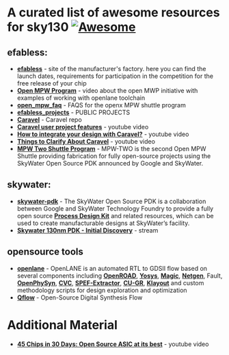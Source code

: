 # A curated list of awesome resources for sky130 [![Awesome](https://cdn.rawgit.com/sindresorhus/awesome/d7305f38d29fed78fa85652e3a63e154dd8e8829/media/badge.svg)](https://github.com/sindresorhus/awesome#readme)

## efabless:

* [**efabless**](https://efabless.com/) - site of the manufacturer's factory. here you can find the launch dates, requirements for participation in the competition for the free release of your chip
* [**Open MPW Program**](https://www.youtube.com/watch?v=jBrBqhVNgDo&ab_channel=efabless) - video about the open MWP initiative with examples of working with openlane toolchain
* [**open_mpw_faq**](https://efabless.com/open_mpw_faq) - FAQS for the openx MPW shuttle program
* [**efabless_projects**](https://www.efabless.com/projects/public) - PUBLIC PROJECTS
* [**Caravel**](https://github.com/efabless/caravel) -  Caravel repo
* [**Caravel user project features**](https://www.youtube.com/watch?v=zJhnmilXGPo&ab_channel=efabless) - youtube video
* [**How to integrate your design with Caravel?**](https://youtu.be/9QV8SDelURk) - youtube video
* [**Things to Clarify About Caravel**](https://youtu.be/-LZ522mxXMw) - youtube video
* [**MPW Two Shuttle Program**](https://efabless.com/open_shuttle_program/2) - MPW-TWO is the second Open MPW Shuttle providing fabrication for fully open-source projects using the SkyWater Open Source PDK announced by Google and SkyWater.
## skywater:
* [**skywater-pdk**](https://github.com/google/skywater-pdk) - The SkyWater Open Source PDK is a collaboration between Google and SkyWater Technology Foundry to provide a fully open source  [**Process Design Kit**](https://en.wikipedia.org/wiki/Process_design_kit) and related resources, which can be used to create manufacturable designs at SkyWater’s facility.
* [**Skywater 130nm PDK - Initial Discovery**](https://www.youtube.com/watch?v=gRYBdTXbxiU&ab_channel=SylvainMunaut)  - stream
## opensource tools
* [**openlane**](https://github.com/efabless/openlane) - OpenLANE is an automated RTL to GDSII flow based on several components including  [**OpenROAD**](https://github.com/The-OpenROAD-Project), [**Yosys**](http://www.clifford.at/yosys/),  [**Magic**](http://opencircuitdesign.com/magic/),  [**Netgen**](http://opencircuitdesign.com/netgen/), Fault, [**OpenPhySyn**](https://github.com/scale-lab/OpenPhySyn), [**CVC**](http://www.tachyon-da.com/what-is-cvc/), [**SPEF-Extractor**](https://github.com/HanyMoussa/SPEF_EXTRACTOR), [**CU-GR**](https://github.com/cuhk-eda/cu-gr), [**Klayout**](https://www.klayout.de/) and custom methodology scripts for design exploration and optimization
* [**Qflow**](http://opencircuitdesign.com/qflow/) -  Open-Source Digital Synthesis Flow

Additional Material
===============
* [**45 Chips in 30 Days: Open Source ASIC at its best**](https://www.youtube.com/watch?v=qlBzE27at6M) - youtube video

